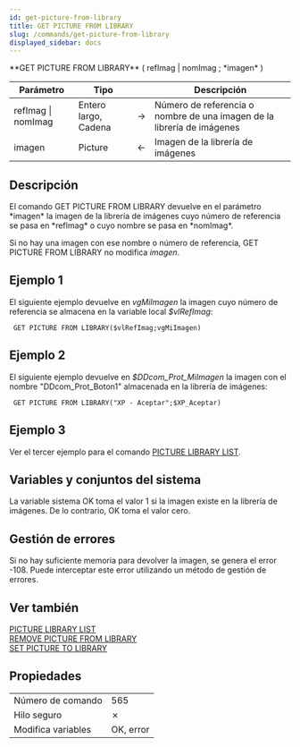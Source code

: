```yaml
---
id: get-picture-from-library
title: GET PICTURE FROM LIBRARY
slug: /commands/get-picture-from-library
displayed_sidebar: docs
---
```


<!--REF #_command_.GET PICTURE FROM LIBRARY.Syntax-->**GET PICTURE FROM LIBRARY** ( refImag | nomImag ; *imagen* )<!-- END REF-->
<!--REF #_command_.GET PICTURE FROM LIBRARY.Params-->
| Parámetro | Tipo |  | Descripción |
| --- | --- | --- | --- |
| refImag &#124; nomImag | Entero largo, Cadena | &#8594;  | Número de referencia o nombre de una imagen de la librería de imágenes |
| imagen | Picture | &#8592; | Imagen de la librería de imágenes |

<!-- END REF-->

## Descripción 

<!--REF #_command_.GET PICTURE FROM LIBRARY.Summary-->El comando GET PICTURE FROM LIBRARY devuelve en el parámetro *imagen* la imagen de la librería de imágenes cuyo número de referencia se pasa en *refImag* o cuyo nombre se pasa en *nomImag*.<!-- END REF-->

Si no hay una imagen con ese nombre o número de referencia, GET PICTURE FROM LIBRARY no modifica *imagen*. 

## Ejemplo 1 

El siguiente ejemplo devuelve en *vgMiImagen* la imagen cuyo número de referencia se almacena en la variable local *$vlRefImag*:

```4d
 GET PICTURE FROM LIBRARY($vlRefImag;vgMiImagen)
```

## Ejemplo 2 

El siguiente ejemplo devuelve en *$DDcom\_Prot\_MiImagen* la imagen con el nombre "DDcom\_Prot\_Boton1" almacenada en la librería de imágenes:

```4d
 GET PICTURE FROM LIBRARY("XP - Aceptar";$XP_Aceptar)
```

## Ejemplo 3 

Ver el tercer ejemplo para el comando [PICTURE LIBRARY LIST](picture-library-list.md "PICTURE LIBRARY LIST").

## Variables y conjuntos del sistema 

La variable sistema OK toma el valor 1 si la imagen existe en la librería de imágenes. De lo contrario, OK toma el valor cero.

## Gestión de errores 

Si no hay suficiente memoria para devolver la imagen, se genera el error -108\. Puede interceptar este error utilizando un método de gestión de errores.

## Ver también 

[PICTURE LIBRARY LIST](picture-library-list.md)  
[REMOVE PICTURE FROM LIBRARY](remove-picture-from-library.md)  
[SET PICTURE TO LIBRARY](set-picture-to-library.md)  

## Propiedades

|  |  |
| --- | --- |
| Número de comando | 565 |
| Hilo seguro | &cross; |
| Modifica variables | OK, error |



